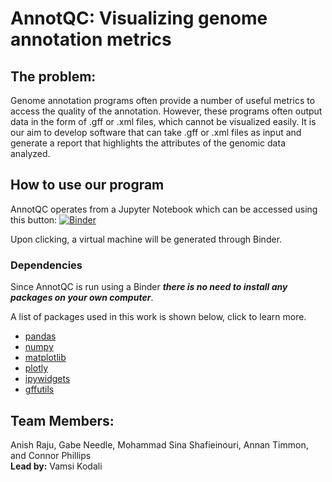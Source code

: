 # AnnotQC: Visualizing genome annotation metrics

## The problem: 

Genome annotation programs often provide a number of useful metrics to access the quality of the annotation. However, these programs often output data in the form of .gff or .xml files, which cannot be visualized easily. It is our aim to develop software that can take .gff or .xml files as input and generate a report that highlights the attributes of the genomic data analyzed. 

## How to use our program

AnnotQC operates from a Jupyter Notebook which can be accessed using this button: [![Binder](https://mybinder.org/badge_logo.svg)](https://mybinder.org/v2/gh/STRIDES-Codes/AnnotQC.git/HEAD)

Upon clicking, a virtual machine will be generated through Binder.

### Dependencies 

Since AnnotQC is run using a Binder ***there is no need to install any packages on your own computer***. 

A list of packages used in this work is shown below, click to learn more.
* [pandas](https://pythonhosted.org/gffutils/index.html) 
* [numpy](https://numpy.org/about/)
* [matplotlib](https://matplotlib.org/stable/index.html)
* [plotly](https://plotly.com/python/getting-started/)
* [ipywidgets](https://ipywidgets.readthedocs.io/en/latest/)
* [gffutils](https://github.com/daler/gffutils)


## Team Members:
Anish Raju, Gabe Needle, Mohammad Sina Shafieinouri, Annan Timmon, and Connor Phillips  
**Lead by:** Vamsi Kodali 
